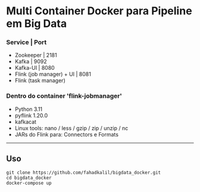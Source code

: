 # Multi Container Docker para Pipeline em Big Data

### Service | Port
 - Zookeeper | 2181
 - Kafka | 9092
 - Kafka-UI | 8080
 - Flink (job manager) + UI | 8081
 - Flink (task manager)

### Dentro do container 'flink-jobmanager'
  - Python 3.11
  - pyflink 1.20.0
  - kafkacat
  - Linux tools: nano / less / gzip / zip / unzip / nc
  - JARs do Flink para: Connectors e Formats

---

## Uso
    git clone https://github.com/fahadkalil/bigdata_docker.git
    cd bigdata_docker
    docker-compose up
